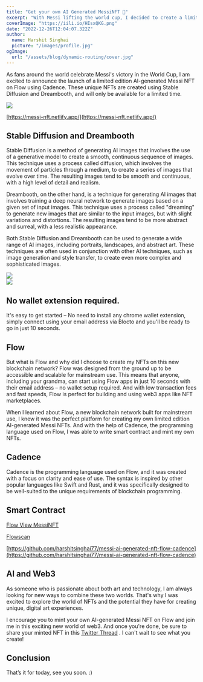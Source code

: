 ```yaml
---
title: "Get your own AI Generated MessiNFT 🐐"
excerpt: "With Messi lifting the world cup, I decided to create a limited edition AI-generated Messi NFT using Flow and Cadence. Experience the future of art with our AI generated Messi NFTs on Flow. Created using Stable Diffusion and Dreambooth."
coverImage: "https://iili.io/HIsxQKG.png"
date: "2022-12-26T12:04:07.322Z"
author:
  name: Harshit Singhai
  picture: "/images/profile.jpg"
ogImage:
  url: "/assets/blog/dynamic-routing/cover.jpg"
---
```


As fans around the world celebrate Messi's victory in the World Cup, I am excited to announce the launch of a limited edition AI-generated Messi NFT on Flow using Cadence. These unique NFTs are created using Stable Diffusion and Dreambooth, and will only be available for a limited time.

<img src='https://iili.io/HIihnQn.png'>

[https://messi-nft.netlify.app/](https://messi-nft.netlify.app/)

## Stable Diffusion and Dreambooth

Stable Diffusion is a method of generating AI images that involves the use of a generative model to create a smooth, continuous sequence of images. This technique uses a process called diffusion, which involves the movement of particles through a medium, to create a series of images that evolve over time. The resulting images tend to be smooth and continuous, with a high level of detail and realism.

Dreambooth, on the other hand, is a technique for generating AI images that involves training a deep neural network to generate images based on a given set of input images. This technique uses a process called "dreaming" to generate new images that are similar to the input images, but with slight variations and distortions. The resulting images tend to be more abstract and surreal, with a less realistic appearance.

Both Stable Diffusion and Dreambooth can be used to generate a wide range of AI images, including portraits, landscapes, and abstract art. These techniques are often used in conjunction with other AI techniques, such as image generation and style transfer, to create even more complex and sophisticated images.

<img src="https://pbs.twimg.com/media/Fko-gT7VQAAScHO?format=jpg" />
<br />
<img src="https://bafkreia35jevoi6ziwyqrt3ftridnccahoiln23zy26oqppvuyk7ifzdoy.ipfs.nftstorage.link/" />
<br />

## No wallet extension required.

It's easy to get started – No need to install any chrome wallet extension, simply connect using your email address via Blocto and you'll be ready to go in just 10 seconds.

## Flow

But what is Flow and why did I choose to create my NFTs on this new blockchain network? Flow was designed from the ground up to be accessible and scalable for mainstream use. This means that anyone, including your grandma, can start using Flow apps in just 10 seconds with their email address – no wallet setup required. And with low transaction fees and fast speeds, Flow is perfect for building and using web3 apps like NFT marketplaces.

When I learned about Flow, a new blockchain network built for mainstream use, I knew it was the perfect platform for creating my own limited edition AI-generated Messi NFTs. And with the help of Cadence, the programming language used on Flow, I was able to write smart contract and mint my own NFTs.

## Cadence

Cadence is the programming language used on Flow, and it was created with a focus on clarity and ease of use. The syntax is inspired by other popular languages like Swift and Rust, and it was specifically designed to be well-suited to the unique requirements of blockchain programming.

## Smart Contract

[Flow View MessiNFT](https://flow-view-source.com/testnet/account/0x70f20757a526c9de/contract/MessiNFT2)

[Flowscan](https://flowscan.org/account/0x70f20757a526c9de)

[https://github.com/harshitsinghai77/messi-ai-generated-nft-flow-cadence](https://github.com/harshitsinghai77/messi-ai-generated-nft-flow-cadence)

## AI and Web3

As someone who is passionate about both art and technology, I am always looking for new ways to combine these two worlds. That's why I was excited to explore the world of NFTs and the potential they have for creating unique, digital art experiences.

I encourage you to mint your own AI-generated Messi NFT on Flow and join me in this exciting new world of web3. And once you're done, be sure to share your minted NFT in this [Twitter Thread](https://twitter.com/harshit_778/status/1607256821630390272) . I can't wait to see what you create!

## Conclusion

That’s it for today, see you soon. :)
